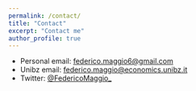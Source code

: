 ```yaml
---
permalink: /contact/
title: "Contact"
excerpt: "Contact me"
author_profile: true
---
```



* Personal email: [federico.maggio6@gmail.com](mailto:federico.maggio6@gmail.com)
* Unibz email: [federico.maggio@economics.unibz.it](mailto:federico.maggio@economics.unibz.it)
* Twitter: [@FedericoMaggio_](http://twitter.com/@FedericoMaggio_)
<!--* Google Scholar: [author:geiger-r-stuart](https://scholar.google.com/citations?user=MW1djIkAAAAJ&hl=en&oi=sra)-->
